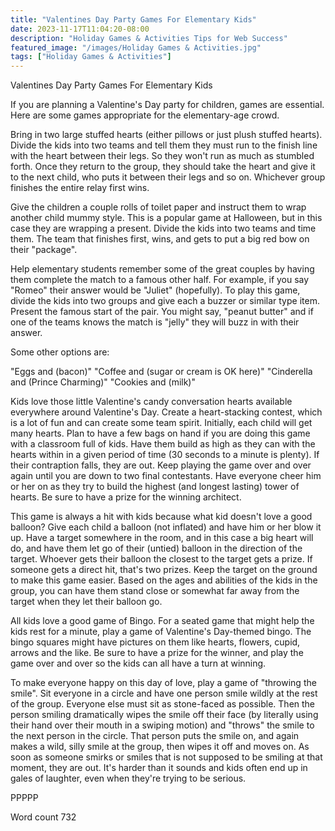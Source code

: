 ```yaml
---
title: "Valentines Day Party Games For Elementary Kids"
date: 2023-11-17T11:04:20-08:00
description: "Holiday Games & Activities Tips for Web Success"
featured_image: "/images/Holiday Games & Activities.jpg"
tags: ["Holiday Games & Activities"]
---
```


Valentines Day Party Games For Elementary Kids

If you are planning a Valentine's Day party for children, games are essential. Here are some games appropriate for the elementary-age crowd.

Bring in two large stuffed hearts (either pillows or just plush stuffed hearts). Divide the kids into two teams and tell them they must run to the finish line with the heart between their legs. So they won't run as much as stumbled forth. Once they return to the group, they should take the heart and give it to the next child, who puts it between their legs and so on. Whichever group finishes the entire relay first wins. 

Give the children a couple rolls of toilet paper and instruct them to wrap another child mummy style. This is a popular game at Halloween, but in this case they are wrapping a present. Divide the kids into two teams and time them. The team that finishes first, wins, and gets to put a big red bow on their "package".

Help elementary students remember some of the great couples by having them complete the match to a famous other half. For example, if you say "Romeo" their answer would be "Juliet" (hopefully). To play this game, divide the kids into two groups and give each a buzzer or similar type item. Present the famous start of the pair. You might say, "peanut butter" and if one of the teams knows the match is "jelly" they will buzz in with their answer. 

Some other options are:

"Eggs and (bacon)"
"Coffee and (sugar or cream is OK here)"
"Cinderella and (Prince Charming)"
"Cookies and (milk)"

Kids love those little Valentine's candy conversation hearts available everywhere around Valentine's Day. Create a heart-stacking contest, which is a lot of fun and can create some team spirit. Initially, each child will get many hearts. Plan to have a few bags on hand if you are doing this game with a classroom full of kids. Have them build as high as they can with the hearts within in a given period of time (30 seconds to a minute is plenty). If their contraption falls, they are out. Keep playing the game over and over again until you are down to two final contestants. Have everyone cheer him or her on as they try to build the highest (and longest lasting) tower of hearts. Be sure to have a prize for the winning architect.

This game is always a hit with kids because what kid doesn't love a good balloon? Give each child a balloon (not inflated) and have him or her blow it up. Have a target somewhere in the room, and in this case a big heart will do, and have them let go of their (untied) balloon in the direction of the target. Whoever gets their balloon the closest to the target gets a prize. If someone gets a direct hit, that's two prizes. Keep the target on the ground to make this game easier. Based on the ages and abilities of the kids in the group, you can have them stand close or somewhat far away from the target when they let their balloon go.

All kids love a good game of Bingo. For a seated game that might help the kids rest for a minute, play a game of Valentine's Day-themed bingo. The bingo squares might have pictures on them like hearts, flowers, cupid, arrows and the like. Be sure to have a prize for the winner, and play the game over and over so the kids can all have a turn at winning. 

To make everyone happy on this day of love, play a game of "throwing the smile". Sit everyone in a circle and have one person smile wildly at the rest of the group. Everyone else must sit as stone-faced as possible. Then the person smiling dramatically wipes the smile off their face (by literally using their hand over their mouth in a swiping motion) and "throws" the smile to the next person in the circle. That person puts the smile on, and again makes a wild, silly smile at the group, then wipes it off and moves on. As soon as someone smirks or smiles that is not supposed to be smiling at that moment, they are out. It's harder than it sounds and kids often end up in gales of laughter, even when they're trying to be serious. 

PPPPP

Word count 732



